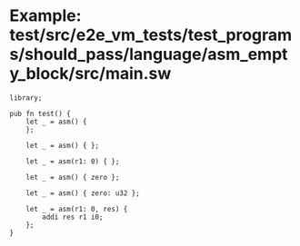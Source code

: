# Example: test/src/e2e_vm_tests/test_programs/should_pass/language/asm_empty_block/src/main.sw

```sway
library;

pub fn test() {
    let _ = asm() {
    };

    let _ = asm() { };

    let _ = asm(r1: 0) { };

    let _ = asm() { zero };

    let _ = asm() { zero: u32 };

    let _ = asm(r1: 0, res) {
        addi res r1 i0;
    };
}

```
